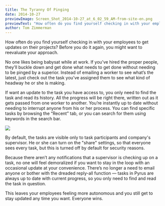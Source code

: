 ```yaml
---
title: The Tyranny Of Pinging
date: 2014-10-27
previewImage: Screen_Shot_2014-10-27_at_6_02_59_AM-from-site-en.png
previewText: "How often do you find yourself checking in with your employees to get updates on their projects? Before you do it again, you might want to reevaluate your approach."
author: Tom Zimmerman
---
```

How often do you find yourself checking in with your employees to get updates on their projects? Before you do it again, you might want to reevaluate your approach.  

No one likes being babysat while at work. If you’ve hired the proper people, they’ll buckle down and get done what needs to get done without needing to be pinged by a superior. Instead of emailing a worker to see what’s the latest, just check out the task you’ve assigned them to see what kind of headway he or she is making.  

If want an update to the task you have access to, you only need to find the task and read its history. All the progress will be right there, written out as it gets passed from one worker to another. You’re instantly up to date without needing to interrupt anyone from his or her process. You can find specific tasks by browsing the “Recent” tab, or you can search for them using keywords in the search bar.  

![](Screen_Shot_2014-10-27_at_6_02_59_AM.webp)

By default, the tasks are visible only to task participants and company's supervisor. He or she can turn on the "share" settings, so that everyone sees every task, but this is turned off by default for security reasons.  

Because there aren’t any notifications that a supervisor is checking up on a task, no one will feel demoralized if you want to stay in the loop with an occasional update at your convenience. There’s no longer a need to email anyone or bother with the dreaded reply-all function — tasks in Pyrus are always up to date with current progress, so you only need to find and read the task in question.  

This leaves your employees feeling more autonomous and you still get to stay updated any time you want. Everyone wins.